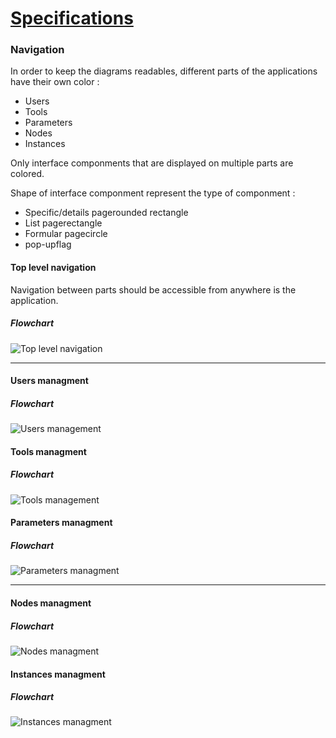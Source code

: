 
[Specifications](../../specifications.md)
===

### Navigation

In order to keep the diagrams readables, different parts of the applications have their own color :

- <span class="ident">Users</span><span class="color" style="background-color: #C5D86D;"></span>
- <span class="ident">Tools</span><span class="color" style="background-color: #1B998B;"></span>
- <span class="ident">Parameters</span><span class="color" style="background-color: #2E294E;"></span>
- <span class="ident">Nodes</span><span class="color" style="background-color: #F46036;"></span>
- <span class="ident">Instances</span><span class="color" style="background-color: #D7263D;"></span>

Only interface componments that are displayed on multiple parts are colored.

Shape of interface componment represent the type of componment :
- <span class="ident">Specific/details page</span><span class="ident">rounded rectangle</span>
- <span class="ident">List page</span><span class="ident">rectangle</span>
- <span class="ident">Formular page</span><span class="ident">circle</span>
- <span class="ident">pop-up</span><span class="ident">flag</span>

#### Top level navigation

Navigation between parts should be accessible from anywhere is the application.

##### Flowchart

![Top level navigation](./assets/graph/navigation/global.svg)

***

#### Users managment

##### Flowchart

![Users management](./assets/graph/navigation/users.svg)

#### Tools managment

##### Flowchart

![Tools management](./assets/graph/navigation/tools.svg)

#### Parameters managment

##### Flowchart

![Parameters managment](./assets/graph/navigation/parameters.svg)

***

#### Nodes managment

##### Flowchart

![Nodes managment](./assets/graph/navigation/nodes.svg)


#### Instances managment

##### Flowchart

![Instances managment](./assets/graph/navigation/instances.svg)
